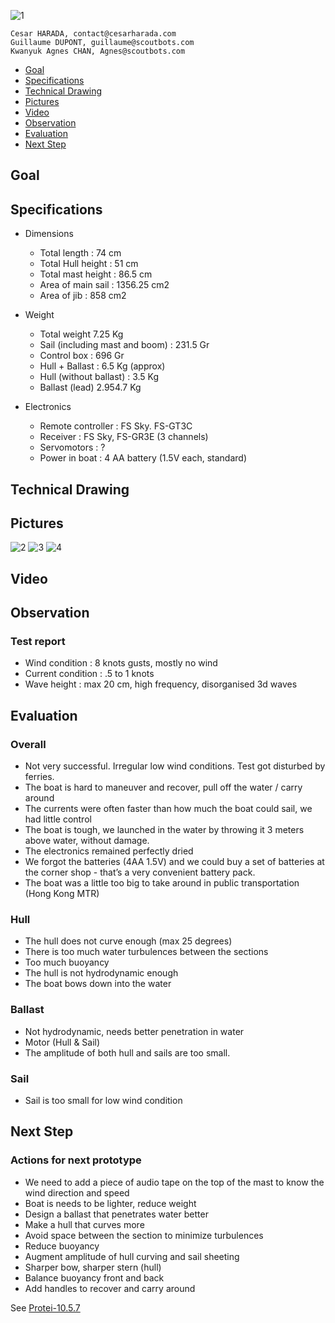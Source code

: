 ![1](https://static1.squarespace.com/static/588c5e468419c2ec3fced0c0/t/588d0d0ec534a52f7726cba3/1485639009749/?format=1000w)

    Cesar HARADA, contact@cesarharada.com
    Guillaume DUPONT, guillaume@scoutbots.com
    Kwanyuk Agnes CHAN, Agnes@scoutbots.com

* [Goal](https://github.com/Scoutbots/Protei/wiki/10.5.6_Pink_and_Green#goal)
* [Specifications](https://github.com/Scoutbots/Protei/wiki/10.5.6_Pink_and_Green#specifications)
* [Technical Drawing](https://github.com/Scoutbots/Protei/wiki/10.5.6_Pink_and_Green#technical-drawing)
* [Pictures](https://github.com/Scoutbots/Protei/wiki/10.5.6_Pink_and_Green#pictures)
* [Video](https://github.com/Scoutbots/Protei/wiki/10.5.6_Pink_and_Green#video)
* [Observation](https://github.com/Scoutbots/Protei/wiki/10.5.6_Pink_and_Green#observation)
* [Evaluation](https://github.com/Scoutbots/Protei/wiki/10.5.6_Pink_and_Green#evaluation)
* [Next Step](https://github.com/Scoutbots/Protei/wiki/10.5.6_Pink_and_Green#next-step)

## Goal





## Specifications

- Dimensions
  - Total length : 74 cm
  - Total Hull height : 51 cm
  - Total mast height : 86.5 cm
  - Area of main sail : 1356.25 cm2
  - Area of jib : 858 cm2

- Weight
  - Total weight 7.25 Kg
  - Sail (including mast and boom) : 231.5 Gr
  - Control box : 696 Gr
  - Hull + Ballast : 6.5 Kg (approx)
  - Hull (without ballast) : 3.5 Kg
  - Ballast (lead) 2.954.7 Kg

- Electronics
  - Remote controller : FS Sky. FS-GT3C
  - Receiver : FS Sky, FS-GR3E (3 channels)
  - Servomotors : ?
  - Power in boat : 4 AA battery (1.5V each, standard)



## Technical Drawing





## Pictures
![2](https://static1.squarespace.com/static/588c5e468419c2ec3fced0c0/588d0d8c29687f7716051254/588d0d8de6f2e152d3de0443/1485639075934/12667267844_5e909515ce_k.jpg?format=300w)
![3](https://static1.squarespace.com/static/588c5e468419c2ec3fced0c0/588d0d8c29687f7716051254/588d0d8d2994ca615974be83/1485639068039/12667270484_6818ce03c2_k.jpg?format=300w)
![4](https://static1.squarespace.com/static/588c5e468419c2ec3fced0c0/588d0d8c29687f7716051254/588d0d9b46c3c4023d7e9674/1485639084408/12670792765_2ac4188b28_k.jpg?format=300w)
## Video

## Observation

### Test report

- Wind condition : 8 knots gusts, mostly no wind
- Current condition : .5 to 1 knots
- Wave height : max 20 cm, high frequency, disorganised 3d waves



## Evaluation

### Overall

- Not very successful. Irregular low wind conditions. Test got disturbed by ferries.
- The boat is hard to maneuver and recover, pull off the water / carry around
- The currents were often faster than how much the boat could sail, we had little control
- The boat is tough, we launched in the water by throwing it 3 meters above water, without damage.
- The electronics remained perfectly dried
- We forgot the batteries (4AA 1.5V) and we could buy a set of batteries at the corner shop - that’s a very convenient battery pack.
- The boat was a little too big to take around in public transportation (Hong Kong MTR)


### Hull
- The hull does not curve enough (max 25 degrees)
- There is too much water turbulences between the sections
- Too much buoyancy
- The hull is not hydrodynamic enough
- The boat bows down into the water

### Ballast
- Not hydrodynamic, needs better penetration in water
- Motor (Hull & Sail)
- The amplitude of both hull and sails are too small.

### Sail
- Sail is too small for low wind condition

## Next Step

### Actions for next prototype

- We need to add a piece of audio tape on the top of the mast to know the wind direction and speed
- Boat is needs to be lighter, reduce weight
- Design a ballast that penetrates water better
- Make a hull that curves more
- Avoid space between the section to minimize turbulences
- Reduce buoyancy
- Augment amplitude of hull curving and sail sheeting
- Sharper bow, sharper stern (hull)
- Balance buoyancy front and back
- Add handles to recover and carry around


See [Protei-10.5.7](https://github.com/Scoutbots/Protei/wiki/10.5.7_Birthday_and_Classic)
